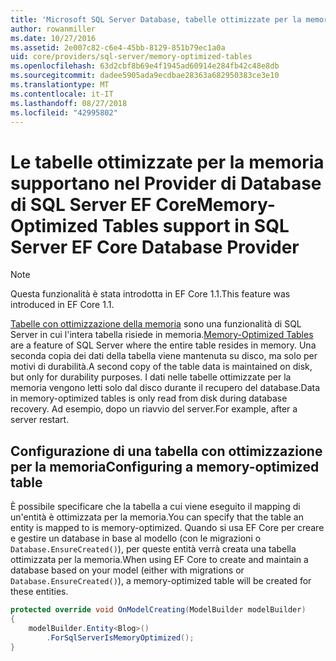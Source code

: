 ```yaml
---
title: 'Microsoft SQL Server Database, tabelle ottimizzate per la memoria: Provider EF Core'
author: rowanmiller
ms.date: 10/27/2016
ms.assetid: 2e007c82-c6e4-45bb-8129-851b79ec1a0a
uid: core/providers/sql-server/memory-optimized-tables
ms.openlocfilehash: 63d2cbf8b69e4f1945ad60914e284fb42c48e8db
ms.sourcegitcommit: dadee5905ada9ecdbae28363a682950383ce3e10
ms.translationtype: MT
ms.contentlocale: it-IT
ms.lasthandoff: 08/27/2018
ms.locfileid: "42995802"
---
```

# <a name="memory-optimized-tables-support-in-sql-server-ef-core-database-provider"></a><span data-ttu-id="c0b1c-102">Le tabelle ottimizzate per la memoria supportano nel Provider di Database di SQL Server EF Core</span><span class="sxs-lookup"><span data-stu-id="c0b1c-102">Memory-Optimized Tables support in SQL Server EF Core Database Provider</span></span>

> [!NOTE]  
>
> <span data-ttu-id="c0b1c-103">Questa funzionalità è stata introdotta in EF Core 1.1.</span><span class="sxs-lookup"><span data-stu-id="c0b1c-103">This feature was introduced in EF Core 1.1.</span></span>

<span data-ttu-id="c0b1c-104">[Tabelle con ottimizzazione della memoria](https://docs.microsoft.com/sql/relational-databases/in-memory-oltp/memory-optimized-tables) sono una funzionalità di SQL Server in cui l'intera tabella risiede in memoria.</span><span class="sxs-lookup"><span data-stu-id="c0b1c-104">[Memory-Optimized Tables](https://docs.microsoft.com/sql/relational-databases/in-memory-oltp/memory-optimized-tables) are a feature of SQL Server where the entire table resides in memory.</span></span> <span data-ttu-id="c0b1c-105">Una seconda copia dei dati della tabella viene mantenuta su disco, ma solo per motivi di durabilità.</span><span class="sxs-lookup"><span data-stu-id="c0b1c-105">A second copy of the table data is maintained on disk, but only for durability purposes.</span></span> <span data-ttu-id="c0b1c-106">I dati nelle tabelle ottimizzate per la memoria vengono letti solo dal disco durante il recupero del database.</span><span class="sxs-lookup"><span data-stu-id="c0b1c-106">Data in memory-optimized tables is only read from disk during database recovery.</span></span> <span data-ttu-id="c0b1c-107">Ad esempio, dopo un riavvio del server.</span><span class="sxs-lookup"><span data-stu-id="c0b1c-107">For example, after a server restart.</span></span>

## <a name="configuring-a-memory-optimized-table"></a><span data-ttu-id="c0b1c-108">Configurazione di una tabella con ottimizzazione per la memoria</span><span class="sxs-lookup"><span data-stu-id="c0b1c-108">Configuring a memory-optimized table</span></span>

<span data-ttu-id="c0b1c-109">È possibile specificare che la tabella a cui viene eseguito il mapping di un'entità è ottimizzata per la memoria.</span><span class="sxs-lookup"><span data-stu-id="c0b1c-109">You can specify that the table an entity is mapped to is memory-optimized.</span></span> <span data-ttu-id="c0b1c-110">Quando si usa EF Core per creare e gestire un database in base al modello (con le migrazioni o `Database.EnsureCreated()`), per queste entità verrà creata una tabella ottimizzata per la memoria.</span><span class="sxs-lookup"><span data-stu-id="c0b1c-110">When using EF Core to create and maintain a database based on your model (either with migrations or `Database.EnsureCreated()`), a memory-optimized table will be created for these entities.</span></span>

``` csharp
protected override void OnModelCreating(ModelBuilder modelBuilder)
{
    modelBuilder.Entity<Blog>()
        .ForSqlServerIsMemoryOptimized();
}
```

